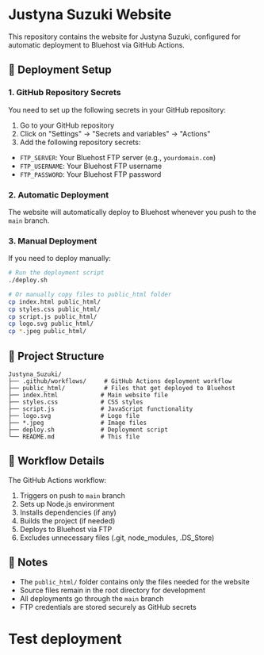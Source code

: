 # Justyna Suzuki Website

This repository contains the website for Justyna Suzuki, configured for automatic deployment to Bluehost via GitHub Actions.

## 🚀 Deployment Setup

### 1. GitHub Repository Secrets

You need to set up the following secrets in your GitHub repository:

1. Go to your GitHub repository
2. Click on "Settings" → "Secrets and variables" → "Actions"
3. Add the following repository secrets:

- `FTP_SERVER`: Your Bluehost FTP server (e.g., `yourdomain.com`)
- `FTP_USERNAME`: Your Bluehost FTP username
- `FTP_PASSWORD`: Your Bluehost FTP password

### 2. Automatic Deployment

The website will automatically deploy to Bluehost whenever you push to the `main` branch.

### 3. Manual Deployment

If you need to deploy manually:

```bash
# Run the deployment script
./deploy.sh

# Or manually copy files to public_html folder
cp index.html public_html/
cp styles.css public_html/
cp script.js public_html/
cp logo.svg public_html/
cp *.jpeg public_html/
```

## 📁 Project Structure

```
Justyna_Suzuki/
├── .github/workflows/     # GitHub Actions deployment workflow
├── public_html/           # Files that get deployed to Bluehost
├── index.html            # Main website file
├── styles.css            # CSS styles
├── script.js             # JavaScript functionality
├── logo.svg              # Logo file
├── *.jpeg                # Image files
├── deploy.sh             # Deployment script
└── README.md             # This file
```

## 🔧 Workflow Details

The GitHub Actions workflow:

1. Triggers on push to `main` branch
2. Sets up Node.js environment
3. Installs dependencies (if any)
4. Builds the project (if needed)
5. Deploys to Bluehost via FTP
6. Excludes unnecessary files (.git, node_modules, .DS_Store)

## 📝 Notes

- The `public_html/` folder contains only the files needed for the website
- Source files remain in the root directory for development
- All deployments go through the `main` branch
- FTP credentials are stored securely as GitHub secrets

# Test deployment
